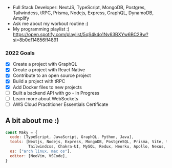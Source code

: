 - Full Stack Developer: NextJS, TypeScript, MongoDB, Postgres, Tailwindcss, tRPC, Prisma, Nodejs, Express, GraphQL, DynamoDB, Amplify
- Ask me about my workout routine :)
- My programming playlist :) https://open.spotify.com/playlist/5qS4k4o1Nv63BXYw6BC29w?si=8b0df14856ff4891

### 2022 Goals
- [x] Create a project with GraphQL
- [x] Create a project with React Native
- [x] Contribute to an open source project
- [x] Build a project with tRPC
- [x] Add Docker files to new projects
- [ ] Built a backend API with go - In Progress
- [ ] Learn more about WebSockets
- [ ] AWS Cloud Practitioner Essentials Certificate

## A bit about me :)

```javascript
const Maky = {
  code: [TypeScript, JavaScript, GraphQL, Python, Java],
  tools: [Nextjs, Nodejs, Express, MongoDB, PostgreSQL, Prisma, Vite, tRPC, 
          Tailwindcss, Chakra-UI, MySQL, Redux, Heorku, Apollo, Nexus, DynamoDB, Amplify],
  os: ["arch linux, mac os"],
  editor: [NeoVim, VSCode],
}
```
<!--
<a href="https://github.com/anuraghazra/github-readme-stats">
  
  <img align="right" src="https://github-readme-stats.vercel.app/api?username=makyfj&show_icons=true&theme=onedark" />
  
</a>

[![Top Langs](https://github-readme-stats.vercel.app/api/top-langs/?username=makyfj&show_icons=true&theme=onedark&hide=lua,c,vim%20script,html,shell)](https://github.com/anuraghazra/github-readme-stats)
-->


<!--
**makyfj/makyfj** is a ✨ _special_ ✨ repository because its `README.md` (this file) appears on your GitHub profile.

Here are some ideas to get you started:

- 🔭 I’m currently working on ...
- 🌱 I’m currently learning ...
- 👯 I’m looking to collaborate on ...
- 🤔 I’m looking for help with ...
- 💬 Ask me about ...
- 📫 How to reach me: ...
- 😄 Pronouns: ...
- ⚡ Fun fact: ...
-->
